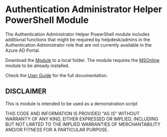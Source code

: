 # Authentication Administrator Helper PowerShell Module

The Authentication Administrator Helper PowerShell module includes additional functions that might be required by helpdesk/admins in the Authentication Administrator role that are not currently available in the Azure AD Portal.

Download the [Module](authadmin.psm1) to a local folder. The module requires the [MSOnline](https://docs.microsoft.com/en-us/powershell/module/msonline/?view=azureadps-1.0) module to be already installed.

Check the [User Guide](Docs/AuthAdmin-UserGuide.md) for the full documentation.

## DISCLAIMER
This is module is intended to be used as a demonstration script

THIS CODE AND INFORMATION IS PROVIDED "AS IS" WITHOUT WARRANTY OF
ANY KIND, EITHER EXPRESSED OR IMPLIED, INCLUDING BUT NOT LIMITED TO
THE IMPLIED WARRANTIES OF MERCHANTABILITY AND/OR FITNESS FOR A
PARTICULAR PURPOSE.